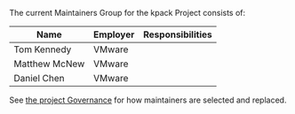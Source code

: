 The current Maintainers Group for the kpack Project consists of:

| Name          | Employer | Responsibilities |
|---------------|----------|------------------|
| Tom Kennedy   | VMware   |                  |
| Matthew McNew | VMware   |                  |
| Daniel Chen   | VMware   |                  |

<!-- This list must be kept in sync with the [CNCF Project Maintainers list](https://github.com/cncf/foundation/blob/master/project-maintainers.csv) -->

See [the project Governance](GOVERNANCE.md) for how maintainers are selected and replaced.
